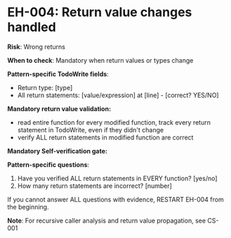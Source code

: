 # EH-004: Return value changes handled

**Risk**: Wrong returns

**When to check**: Mandatory when return values or types change

**Pattern-specific TodoWrite fields**:
- Return type: [type]
- All return statements: [value/expression] at [line] - [correct? YES/NO]

**Mandatory return value validation:**
- read entire function for every modified function, track every return statement in TodoWrite, even if they didn't change
- verify ALL return statements in modified function are correct

**Mandatory Self-verification gate:**

**Pattern-specific questions**:
  1. Have you verified ALL return statements in EVERY function? [yes/no]
  2. How many return statements are incorrect? [number]

If you cannot answer ALL questions with evidence, RESTART EH-004 from the beginning.

**Note**: For recursive caller analysis and return value propagation, see CS-001
